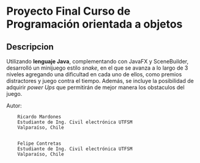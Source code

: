 # Proyecto Final Curso de Programación orientada a objetos 

## Descripcion

Utilizando **lenguaje Java**, complementando con JavaFX y SceneBuilder,  desarrolló un minijuego estilo *snake*, en el que se avanza a lo largo de 3 niveles agregando una dificultad en cada uno de ellos, como premios distractores y  juego contra el tiempo. Además, se incluye la posibilidad de adquirir *power Ups*
que permitirán de mejor manera los obstaculos del juego.

Autor:  

        Ricardo Mardones                  
        Estudiante de Ing. Civil electrónica UTFSM                  
        Valparaíso, Chile  
        
        
        Felipe Contretas 
        Estudiante de Ing. Civil electrónica UTFSM                  
        Valparaíso, Chile  
